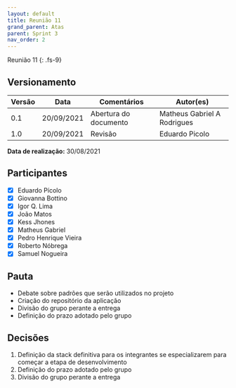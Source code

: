 ```yaml
---
layout: default
title: Reunião 11
grand_parent: Atas
parent: Sprint 3
nav_order: 2
---
```


Reunião 11
{: .fs-9}

## Versionamento

| Versão | Data       | Comentários           | Autor(es)                   |
| ------ | ---------- | --------------------- | --------------------------- |
| 0.1    | 20/09/2021 | Abertura do documento | Matheus Gabriel A Rodrigues |
| 1.0    | 20/09/2021 | Revisão               | Eduardo Picolo              |

**Data de realização:** 30/08/2021

## Participantes

- [x] Eduardo Pícolo
- [x] Giovanna Bottino
- [x] Igor Q. Lima
- [x] João Matos
- [x] Kess Jhones
- [x] Matheus Gabriel
- [x] Pedro Henrique Vieira
- [x] Roberto Nóbrega
- [x] Samuel Nogueira

## Pauta

- Debate sobre padrões que serão utilizados no projeto
- Criação do repositório da aplicação
- Divisão do grupo perante a entrega
- Definição do prazo adotado pelo grupo

## Decisões

1. Definição da stack definitiva para os integrantes se especializarem para começar a etapa de desenvolvimento
2. Definição do prazo adotado pelo grupo
3. Divisão do grupo perante a entrega
